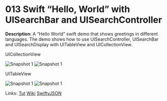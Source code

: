 # 013 Swift “Hello, World” with UISearchBar and UISearchController

**Description**: A “Hello World” swift demo that shows greetings in different languages. The demo shows how to use UISearchController, UISearchBar and UISearchDisplay with UITableView and UICollectionView.   

UICollectionView

![Snapshot 1](https://github.com/vidaaudrey/013-Hello-World-UISearchController-And-UISearchBar/blob/master/_snapshort/snapshot.gif)
![Snapshot 1](https://github.com/vidaaudrey/013-Hello-World-UISearchController-And-UISearchBar/blob/master/_snapshort/snapshort3.gif)

UITableView

![Snapshot 1](https://github.com/vidaaudrey/013-Hello-World-UISearchController-And-UISearchBar/blob/master/_snapshort/snapshot1.gif)
![Snapshot 1](https://github.com/vidaaudrey/013-Hello-World-UISearchController-And-UISearchBar/blob/master/_snapshort/snapshot2.gif)


Links: [Tut](http://www.raywenderlich.com/76519/add-table-view-search-swift)
[Wiki](http://en.wikipedia.org/wiki/Hello)
[SwiftyJSON](https://github.com/lingoer/SwiftyJSON)


